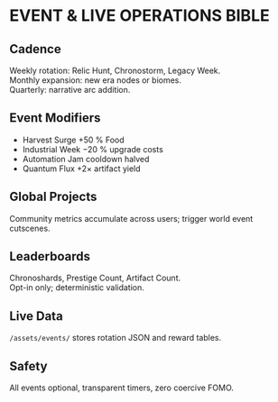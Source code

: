 # EVENT & LIVE OPERATIONS BIBLE

## Cadence
Weekly rotation: Relic Hunt, Chronostorm, Legacy Week.  
Monthly expansion: new era nodes or biomes.  
Quarterly: narrative arc addition.

## Event Modifiers
- Harvest Surge +50 % Food  
- Industrial Week −20 % upgrade costs  
- Automation Jam cooldown halved  
- Quantum Flux +2× artifact yield

## Global Projects
Community metrics accumulate across users; trigger world event cutscenes.

## Leaderboards
Chronoshards, Prestige Count, Artifact Count.  
Opt-in only; deterministic validation.

## Live Data
`/assets/events/` stores rotation JSON and reward tables.

## Safety
All events optional, transparent timers, zero coercive FOMO.
